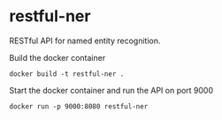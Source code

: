 # restful-ner
RESTful API for named entity recognition. 

Build the docker container
```
docker build -t restful-ner .
```

Start the docker container and run the API on port 9000
```
docker run -p 9000:8080 restful-ner 
```

